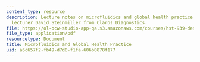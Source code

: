 ```yaml
---
content_type: resource
description: Lecture notes on microfluidics and global health practice with guest
  lecturer David Steinmiller from Claros Diagnostics.
file: https://ol-ocw-studio-app-qa.s3.amazonaws.com/courses/hst-939-designing-and-sustaining-technology-innovation-for-global-health-practice-spring-2008/a6c657f2fb49d7d0f1fa606b0878f177_lecture04.pdf
file_type: application/pdf
resourcetype: Document
title: Microfluidics and Global Health Practice
uid: a6c657f2-fb49-d7d0-f1fa-606b0878f177
---
```

